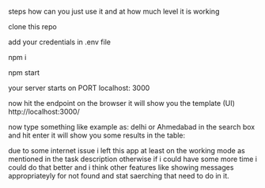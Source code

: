 steps how can you just use it and at how much level it is working


clone this repo

add your credentials in .env file

npm i

npm start

your server starts on PORT localhost: 3000

now hit the endpoint on the browser it will show you the template (UI)
http://localhost:3000/

now type something like example as: delhi or Ahmedabad in the search box and hit enter it will show you some results in the table:

due to some internet issue i left this app at least on the working mode as mentioned in the task description otherwise if i could have some more time i could do that better and i think other features like showing messages appropriateyly for not found and stat saerching that need to do in it.


